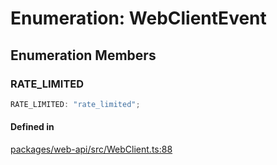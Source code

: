 # Enumeration: WebClientEvent

## Enumeration Members

### RATE\_LIMITED

```ts
RATE_LIMITED: "rate_limited";
```

#### Defined in

[packages/web-api/src/WebClient.ts:88](https://github.com/slackapi/node-slack-sdk/blob/7b348598b763c2b7545d1042b5f0429775cfa62c/packages/web-api/src/WebClient.ts#L88)
